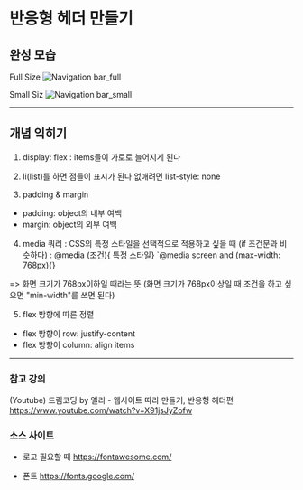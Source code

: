 # 반응형 헤더 만들기
## 완성 모습

Full Size
![Navigation bar_full](https://user-images.githubusercontent.com/95457808/150668635-4404c34e-9f30-4c45-bd35-960adea18a48.jpg)

Small Siz
![Navigation bar_small](https://user-images.githubusercontent.com/95457808/150668644-ef3f49f3-683f-4fa1-8e58-fded3129fcb2.jpg)

--------------------------------
## 개념 익히기
1) display: flex
: items들이 가로로 늘어지게 된다 

2) li(list)를 하면 점들이 표시가 된다
없애려면 list-style: none

3) padding & margin
* padding: object의 내부 여백
* margin: object의 외부 여백

4) media 쿼리
: CSS의 특정 스타일을 선택적으로 적용하고 싶을 때 (if 조건문과 비슷하다)
: @media (조건){ 특정 스타일}
`@media screen and (max-width: 768px){} 

=> 화면 크기가 768px이하일 때라는 뜻 
(화면 크기가 768px이상일 때 조건을 하고 싶으면 "min-width"를 쓰면 된다)

5) flex 방향에 따른 정렬
* flex 방향이 row: justify-content
* flex 방향이 column: align items

----------------------------------
### 참고 강의
(Youtube) 드림코딩 by 엘리 - 웹사이트 따라 만들기, 반응형 헤더편
https://www.youtube.com/watch?v=X91jsJyZofw

### 소스 사이트
* 로고 필요할 때
https://fontawesome.com/

* 폰트
https://fonts.google.com/